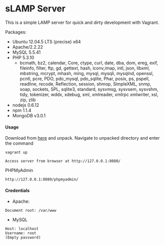 # sLAMP Server

This is a simple LAMP server for quick and dirty development with Vagrant.

Packages:

* Ubuntu 12.04.5 LTS (precise) x64
* Apache/2.2.22
* MySQL 5.5.41
* PHP 5.3.10
  * bcmath, bz2, calendar, Core, ctype, curl, date, dba, dom, ereg, exif, fileinfo, filter, ftp, gd, gettext, hash, iconv,imap, intl, json, libxml, mbstring, mcrypt, mhash, ming, mysql, mysqli, mysqlnd, openssl, pcntl, pcre, PDO, pdo_mysql, pdo_sqlite, Phar, posix, ps, pspell, readline, recode, Reflection, session, shmop, SimpleXML, snmp, soap, sockets, SPL, sqlite3, standard, sysvmsg, sysvsem, sysvshm, tidy, tokenizer, wddx, xdebug, xml, xmlreader, xmlrpc
xmlwriter, xsl, zip, zlib
* nodejs 0.6.12
* npm 1.1.4
* MongoDB v3.0.1

#### Usage
Download from [here](https://github.com/jrodriguez-ifuelinteractive/slamp_server/archive/master.zip) and unpack. Navigate to unpacked directory and enter the command
```
vagrant up
```
```
Access server from browser at http://127.0.0.1:8080/
```
PHPMyAdmin
```
http://127.0.0.1:8080/phpmyadmin/
```

#### Credentials

* Apache:
```
Document root: /var/www
```

* MySQL
```
Host: localhost
Username: root
(Empty password)
```
